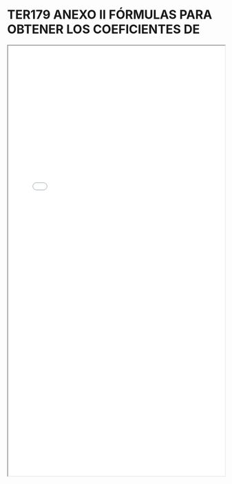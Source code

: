 
# TER179 ANEXO II FÓRMULAS PARA OBTENER LOS COEFICIENTES DE

<iframe src="../TER179 ANEXO II FÓRMULAS PARA OBTENER LOS COEFICIENTES DE.pdf" width="100%" height="1000px"></iframe>

